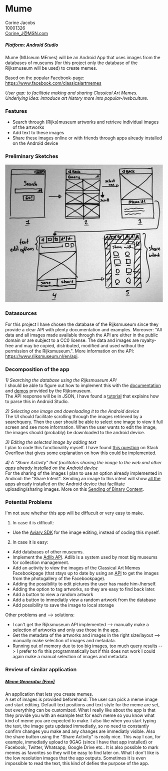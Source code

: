 # Mume  
Corine Jacobs  
10001326  
Corine_J@MSN.com  

##### Platform: Android Studio
  
Mume (MUseum MEmes) will be an Android App that uses images from the databases of museums (for this project only the database of the Rijksmuseum will be used) to create memes. 

Based on the popular Facebook-page: https://www.facebook.com/classicalartmemes  

*User gap: to facilitate making and sharing Classical Art Memes.*  
*Underlying idea: introduce art history more into popular-/webculture.*  

### Features
- Search through (Rijks)museum artworks and retrieve individual images of the artworks
- Add text to these images
- Share these images online or with friends through apps already installed on the Android device 

### Preliminary Sketches  
![Preliminary sketches](/doc/preliminarysketches.jpg)  

### Datasources  
For this project I have chosen the database of the Rijksmuseum since they provide a clear API with plenty documentation and examples. Moreover: "All data and all images made available through the API are either in the public domain or are subject to a CC0 license. The data and images are royalty-free and may be copied, distributed, modified and used without the permission of the Rijksmuseum.". More information on the API: https://www.rijksmuseum.nl/en/api.

### Decomposition of the app  
*1) Searching the database using the Rijksmuseum API*  
I should be able to figure out how to implement this with the [documentation](http://rijksmuseum.github.io/) and [demos](http://rijksmuseum.github.io/demos/) provided by the Rijksmuseum.  
The API response will be in JSON, I have found a [tutorial](http://mobilesiri.com/json-parsing-in-android-using-android-studio/) that explains how to parse this in Android Studio.

*2) Selecting one image and downloading it to the Android device*  
The UI should facilitate scrolling through the images retrieved by a searchquery. Then the user should be able to select one image to view it full screen and see more information. When the user wants to edit the image, the images should (probably) be downloaded to the android device. 

*3) Editing the selected image by adding text*  
I plan to code this functionality myself. I have found [this question](http://stackoverflow.com/questions/11318205/how-to-write-text-on-an-image-in-java-android) on Stack Overflow that gives some explanation on how this could be implemented.

*4) A "Share Activity" that facilitates sharing the image to the web and other apps already installed on the Android device*  
For the sharing of the images I plan to use an option already implemented in Android: the "Share Intent". Sending an image to this intent will show [all the apps](http://i0.wp.com/www.devcfgc.com/wp-content/uploads/2014/10/intent-chooser.jpg) already installed on the Android device that facilitate uploading/sharing images. More on this [Sending of Binary Content](http://developer.android.com/training/sharing/send.html).

### Potential Problems  
I'm not sure whether this app will be diffucult or very easy to make.  
  
1) In case it is difficult:  
- Use the [Aviary SDK](https://developers.aviary.com/) for the image editing, instead of coding this myself.

2) In case it is easy:
- Add databases of other museums.
- Implement the [Adlib API](http://api.adlibsoft.com/site/). Adlib is a system used by most big museums for collection management. 
- Add an activity to view the images of the Classical Art Memes Facebookpage (that stays up to date by using an [API](https://developers.facebook.com/docs/graph-api/reference/v2.5/album) to get the images from the photogallery of the Facebookpage).
- Adding the possibility to edit pictures the user has made him-/herself.
- Adding the option to tag artworks, so they are easy to find back later.
- Add a button to view a random artwork
- Add a button to immediatly view a random artwork from the database
- Add possibility to save the image to local storage

Other problems and --> solutions:  
- I can't get the Rijksmuseum API implemented --> manually make a selection of artworks and only use those in the app.
- Get the metadata of the artworks and images in the right size/layout --> manually make selection of images and metadata.
- Running out of memory due to too big images, too much query results --> I prefer to fix this programmatically but if this does not work I could again make a manual selection of images and metadata.

### Review of similar application
##### [Meme Generator (Free)](https://play.google.com/store/apps/details?id=com.zombodroid.MemeGenerator&hl=en)
An application that lets you create memes.  
A set of images is provided beforehand. The user can pick a meme image and start editing. Default text positions and text style for the meme are set, but everything can be customized. What I really like about the app is that they provide you with an example text for each meme so you know what kind of meme you are expected to make. I also like when you start typing the text, the image gets updated immediatly, so no need to constantly confirm changes you make and any changes are immediatly visible. Also the share button using the "Share Activity" is really nice. This way I can, for example, immediatly upload to 9GAG (since I have that app installed) or Facebook, Twitter, Whatsapp, Google Drive etc.. It is also possible to mark memes as favorites so they will be easy to find later on. 
What I don't like is the low resolution images that the app outputs. Sometimes it is even impossible to read the text, this kind of defies the purpose of the app.
